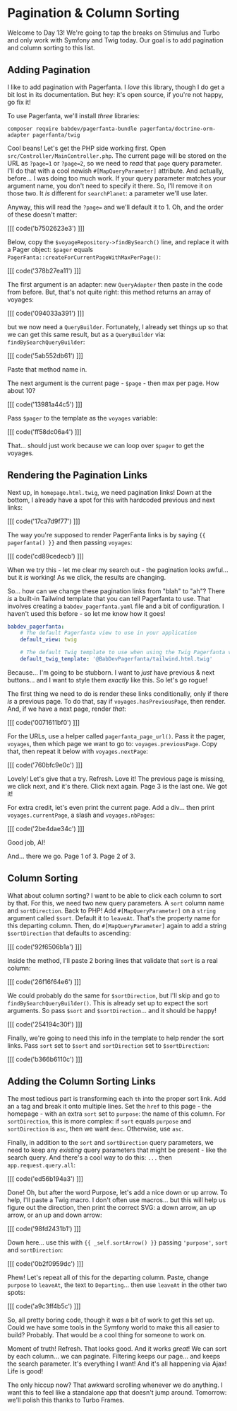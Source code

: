 # Pagination & Column Sorting

Welcome to Day 13! We're going to tap the breaks on Stimulus and Turbo and only
work with Symfony and Twig today. Our goal is to add pagination and column sorting
to this list.

## Adding Pagination

I like to add pagination with Pagerfanta. I *love* this library, though
I do get a bit lost in its documentation. But hey: it's open source, if you're not
happy, go fix it!

To use Pagerfanta, we'll install *three* libraries:

```terminal
composer require babdev/pagerfanta-bundle pagerfanta/doctrine-orm-adapter pagerfanta/twig
```

Cool beans! Let's get the PHP side working first. Open `src/Controller/MainController.php`.
The current page will be stored on the URL as `?page=1` or `?page=2`, so we need
to *read* that `page` query parameter. I'll do that with a cool newish
`#[MapQueryParameter]` attribute. And actually, before... I was doing too
much work. If your query parameter matches your argument name, you don't need to
specify it there. So, I'll remove it on those two. It *is* different for `searchPlanet`:
a parameter we'll use later.

Anyway, this will read the `?page=` and we'll default it to 1. Oh, and the order
of these doesn't matter:

[[[ code('b7502623e3') ]]]

Below, copy the `$voyageRepository->findBySearch()` line, and replace it with a Pager
object: `$pager` equals `PagerFanta::createForCurrentPageWithMaxPerPage()`:

[[[ code('378b27ea11') ]]]

The first argument is an adapter: new `QueryAdapter` then paste in the code from
before. But, that's not quite right: this method returns an array of voyages:

[[[ code('094033a391') ]]]

but we now need  a `QueryBuilder`. Fortunately, I already set things up so that we
can get this same result, but as a `QueryBuilder` via: `findBySearchQueryBuilder`:

[[[ code('5ab552db61') ]]]

Paste that method name in.

The next argument is the current page - `$page` - then max per page. How about
10?

[[[ code('13981a44c5') ]]]

Pass `$pager` to the template as the `voyages` variable:

[[[ code('ff58dc06a4') ]]]

That... should just work because we can loop over `$pager` to get the voyages.

## Rendering the Pagination Links

Next up, in `homepage.html.twig`, we need pagination links! Down at the bottom,
I already have a spot for this with hardcoded previous and next links:

[[[ code('17ca7d9f77') ]]]

The way you're supposed to render PagerFanta links is by saying `{{ pagerfanta() }}`
and then passing `voyages`:

[[[ code('cd89cedecb') ]]]

When we try this - let me clear my search out - the pagination looks awful... but
it *is* working! As we click, the results are changing.

So... how can we change these pagination links from "blah" to "ah"? There *is* a
built-in Tailwind template that you can tell Pagerfanta to use. That involves
creating a `babdev_pagerfanta.yaml` file and a bit of configuration. I haven't
used this before - so let me know how it goes!

```yaml
babdev_pagerfanta:
    # The default Pagerfanta view to use in your application
    default_view: twig

    # The default Twig template to use when using the Twig Pagerfanta view
    default_twig_template: '@BabDevPagerfanta/tailwind.html.twig'
```

Because... I'm going to be stubborn. I want to *just* have previous & next buttons...
and I want to style them *exactly* like this. So let's go rogue!

The first thing we need to do is render these links conditionally, only if there
*is* a previous page. To do that, say if `voyages.hasPreviousPage`, then render.
And, if we have a next page, render *that*:

[[[ code('0071611bf0') ]]]

For the URLs, use a helper called `pagerfanta_page_url()`. Pass it the pager,
`voyages`, then which page we want to go to: `voyages.previousPage`. Copy that,
then repeat it below with `voyages.nextPage`:

[[[ code('760bfc9e0c') ]]]

Lovely! Let's give that a try. Refresh. Love it! The previous page is missing, we
click next, and it's there. Click next again. Page 3 is the last one. We got it!

For extra credit, let's even print the current page. Add a div... then print
`voyages.currentPage`, a slash and `voyages.nbPages`:

[[[ code('2be4dae34c') ]]]

Good job, AI!

And... there we go. Page 1 of 3. Page 2 of 3.

## Column Sorting

What about column sorting? I want to be able to click each column to sort by that.
For this, we need two new query parameters. A `sort` column name and
`sortDirection`. Back to PHP! Add `#[MapQueryParameter]` on a `string` argument
called `$sort`. Default it to `leaveAt`. That's the property name for this
departing column. Then, do `#[MapQueryParameter]` again to add a string
`$sortDirection` that defaults to ascending:

[[[ code('92f6506b1a') ]]]

Inside the  method, I'll paste 2 boring lines that validate that `sort` is
a real column:

[[[ code('26f16f64e6') ]]]

We could probably do the same for `$sortDirection`, but I'll skip and go to
`findBySearchQueryBuilder()`. This is already set up to expect the sort arguments.
So pass `$sort` and `$sortDirection`... and it should be happy!

[[[ code('254194c30f') ]]]

Finally, we're going to need this info in the template to help render the sort
links. Pass `sort` set to `$sort` and `sortDirection` set to `$sortDirection`:

[[[ code('b366b6110c') ]]]

## Adding the Column Sorting Links

The most tedious part is transforming each `th` into the proper sort link. Add
an `a` tag and break it onto multiple lines. Set the `href` to this page - the
homepage - with an extra `sort` set to `purpose`: the name of this column.
For `sortDirection`, this is more complex: if `sort` equals `purpose`
and `sortDirection` is `asc`, then we want `desc`. Otherwise, use `asc`.

Finally, in addition to the `sort` and `sortDirection` query parameters, we need
to keep any *existing* query parameters that might be present - like the search query.
And there's a cool way to do this: `...` then `app.request.query.all`:

[[[ code('ed56b194a3') ]]]

Done! Oh, but after the word Purpose, let's add a nice down or up arrow.
To help, I'll paste a Twig macro. I don't often use macros... but this will
help us figure out the direction, then print the correct SVG: a down arrow, an
up arrow, or an up and down arrow:

[[[ code('98fd2431b1') ]]]

Down here... use this with `{{ _self.sortArrow() }}` passing `'purpose'`,
`sort` and `sortDirection`:

[[[ code('0b2f0959dc') ]]]

Phew! Let's repeat all of this for the departing column. Paste, change `purpose`
to `leaveAt`, the text to `Departing`... then use `leaveAt` in the other two spots:

[[[ code('a9c3ff4b5c') ]]]

So, all pretty boring code, though it *was* a bit of work to get this set up. Could
we have some tools in the Symfony world to make this all easier to build? Probably.
That would be a cool thing for someone to work on. 

Moment of truth! Refresh. That looks good. And it works *great*! We can sort
by each column... we can paginate. Filtering keeps our page... and keeps the search
parameter. It's everything I want! And it's all happening via Ajax! Life is good!

The only hiccup now? That awkward scrolling whenever we do anything.
I want this to feel like a standalone app that doesn't jump around. Tomorrow:
we'll polish this thanks to Turbo Frames.
